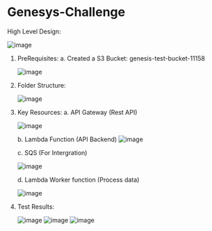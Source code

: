 # Genesys-Challenge

High Level Design:

![image](https://github.com/user-attachments/assets/afe5ccc6-59cb-41f7-b0c7-9e77c0b087c7)


1. PreRequisites:
   a. Created a S3 Bucket: genesis-test-bucket-11158
   
   ![image](https://github.com/user-attachments/assets/f9098a66-45e5-4636-8900-bcf2cb8eaeea)

2. Folder Structure:
   
   ![image](https://github.com/user-attachments/assets/b4c321ee-b6f8-41aa-8c4a-cbe03916c77b)



3. Key Resources:
   a. API Gateway (Rest API)
   
   ![image](https://github.com/user-attachments/assets/9e6b27aa-35e8-471f-9f45-195e28b85038)

   b. Lambda Function (API Backend)
   ![image](https://github.com/user-attachments/assets/2bcb06de-add9-48e4-9273-020d1a2528ff)

   c. SQS (For Intergration)
   
   ![image](https://github.com/user-attachments/assets/cd238510-71bd-4f70-800f-226dc1754d21)

   d. Lambda Worker function (Process data)
   
   ![image](https://github.com/user-attachments/assets/d9646eed-6ad0-4f9e-9117-5576acd778de)
   
4. Test Results:
   
   ![image](https://github.com/user-attachments/assets/ad0971ce-e8a6-4c3e-86c9-c4d82c830b1f)
   ![image](https://github.com/user-attachments/assets/48b29b91-7907-4f3d-9d43-4a3eaf5f4ef2)
   ![image](https://github.com/user-attachments/assets/5eff90b5-a7b2-4e74-8962-e6a535f528fc)






   
